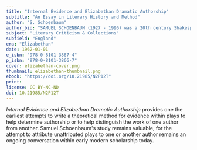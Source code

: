 ```yaml
---
title: "Internal Evidence and Elizabethan Dramatic Authorship"
subtitle: "An Essay in Literary History and Method"
author: "S. Schoenbaum"
author_bio: "SAMUEL SCHOENBAUM (1927 - 1996) was a 20th century Shakespearean biographer and scholar. He taught at Northwestern University from 1953 to 1975, City University of New York from 1975 to 1976, was the Distinguished Professor of Renaissance Studies at the University of Maryland from 1976 to 1993, and served as director of UMD's Center for Renaissance and Baroque Studies from 1981 to 1996. He was a past trustee of the Folger Shakespeare Library and the American consultant for the Oxford University Shakespeare Project, and one of the inaugural editors of Northwestern University Press's Renaissance Drama, the premier journal of early modern drama."
subject: "Literary Criticism & Collections"
subfield: "England"
era: "Elizabethan"
date: 1962-01-01
e_isbn: "978-0-8101-3867-4"
p_isbn: "978-0-8101-3866-7"
cover: elizabethan-cover.png
thumbnail: elizabethan-thumbnail.png
ebook: "https://doi.org/10.21985/N2P12T"
print:
license: CC BY-NC-ND
doi: 10.21985/N2P12T
---
```

_Internal Evidence and Elizabethan Dramatic Authorship_ provides one the earliest attempts to write a theoretical method for evidence within plays to help determine authorship or to help distinguish the work of one author from another. Samuel Schoenbaum's study remains valuable, for the attempt to attribute unattributed plays to one or another author remains an ongoing conversation within early modern scholarship today.
